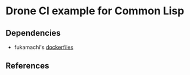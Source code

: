 # Drone CI example for Common Lisp

## Dependencies
* fukamachi's [dockerfiles](https://github.com/fukamachi/dockerfiles)

## References
